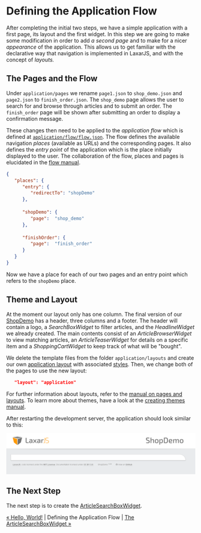 # Defining the Application Flow

After completing the initial two steps, we have a simple application with a first page, its layout and the first widget.
In this step we are going to make some modification in order to add _a second page_ and to make for a nicer _appearance_ of the application.
This allows us to get familiar with the declarative way that navigation is implemented in LaxarJS, and with the concept of _layouts._


## The Pages and the Flow

Under `application/pages` we rename `page1.json` to `shop_demo.json` and `page2.json` to `finish_order.json`.
The `shop_demo` page allows the user to search for and browse through articles and to submit an order.
The `finish_order` page will be shown after submitting an order to display a confirmation message.

These changes then need to be applied to the *application flow* which is defined at [`application/flow/flow.json`](../../application/flow/flow.json).
The flow defines the available navigation *places* (available as URLs) and the corresponding pages.
It also defines the *entry point* of the application which is the place initially displayed to the user.
The collaboration of the flow, places and pages is elucidated in the [flow manual](https://github.com/LaxarJS/laxar/blob/master/docs/manuals/flow_and_places.md#flow-and-places).

```json
{
   "places": {
      "entry": {
         "redirectTo": "shopDemo"
      },

      "shopDemo": {
         "page":  "shop_demo"
      },

      "finishOrder": {
         "page":  "finish_order"
      }
   }
}
```

Now we have a place for each of our two pages and an entry point which refers to the `shopDemo` place.


## Theme and Layout

At the moment our layout only has one column.
The final version of our [ShopDemo](http://laxarjs.github.io/shop_demo/#/shopDemo) has a header, three columns and a footer.
The header will contain a logo, a _SearchBoxWidget_ to filter articles, and the _HeadlineWidget_ we already created.
The main contents consist of an _ArticleBrowserWidget_ to view matching articles, an _ArticleTeaserWidget_ for details on a specific item and a _ShoppingCartWidget_ to keep track of what will be "bought".

We delete the template files from the folder `application/layouts` and create our own [application layout](../../application/layouts/application/default.theme/application.html) with associated [styles](https://github.com/LaxarJS/shop_demo/blob/feature/5-documentation-add-manual-references/application/layouts/application/default.theme/css/application.css).
Then, we change both of the pages to use the new layout:

```json
   "layout": "application"
```

For further information about layouts, refer to the [manual on pages and layouts](https://github.com/LaxarJS/laxar/blob/master/docs/manuals/writing_pages.md#writing-pages).
To learn more about themes, have a look at the [creating themes manual](https://github.com/LaxarJS/laxar/blob/master/docs/manuals/creating_themes.md#creating-themes).

After restarting the development server, the application should look similar to this:

![screenshot after changing the layout](img/screenshot_step3.png)


## The Next Step

The next step is to create the [ArticleSearchBoxWidget](04_article_search_box_widget.md).

[« Hello, World!](02_hello_world.md) | Defining the Application Flow | [The ArticleSearchBoxWidget »](04_article_search_box_widget.md)
